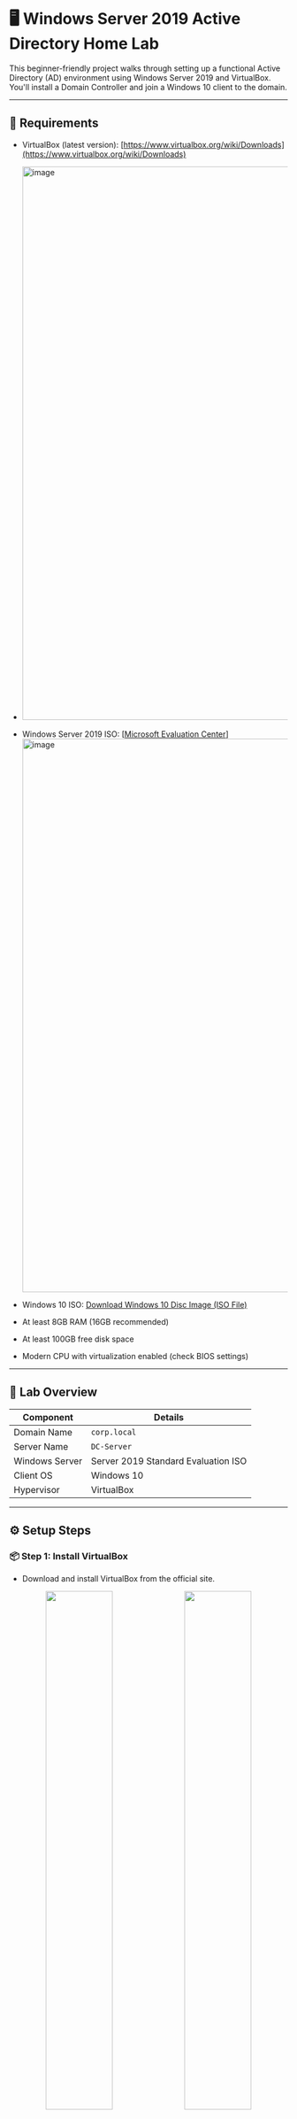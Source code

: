  # 🖥️ Windows Server 2019 Active Directory Home Lab

This beginner-friendly project walks through setting up a functional Active Directory (AD) environment using Windows Server 2019 and VirtualBox. You'll install a Domain Controller and join a Windows 10 client to the domain.

---

## 📌 Requirements

- VirtualBox (latest version): [https://www.virtualbox.org/wiki/Downloads](https://www.virtualbox.org/wiki/Downloads)
- <img width="1000" height="1000" alt="image" src="https://github.com/user-attachments/assets/41fdc04d-5b79-4027-aa32-0eea65513757" />

- Windows Server 2019 ISO: [[Microsoft Evaluation Center](https://www.microsoft.com/en-us/evalcenter/evaluate-windows-server-2019)]
  <img width="1000" height="1000" alt="image" src="https://github.com/user-attachments/assets/a428b1e8-d0f4-497c-8ae0-f5b988f63957" />

- Windows 10 ISO: [Download Windows 10 Disc Image (ISO File)](https://www.microsoft.com/en-us/software-download/windows10ISO)
- At least 8GB RAM (16GB recommended)
- At least 100GB free disk space
- Modern CPU with virtualization enabled (check BIOS settings)

---

## 🧪 Lab Overview

| Component         | Details                                |
|------------------|----------------------------------------|
| Domain Name       | `corp.local`                          |
| Server Name       | `DC-Server`                           |
| Windows Server    | Server 2019 Standard Evaluation ISO   |
| Client OS         | Windows 10                            |
| Hypervisor        | VirtualBox                            |

---

## ⚙️ Setup Steps

### 📦 Step 1: Install VirtualBox

- Download and install VirtualBox from the official site.
<p align="center">
  <img src="https://github.com/user-attachments/assets/82cd20d3-0acd-45d7-83cb-8ef246c49375" width="49%" />
  <img src="https://github.com/user-attachments/assets/5b60d865-5793-4b14-9386-7ece0914611d" width="49%" />

- Once you see this screen you have suceesfully intalled Virtualbox.
</p>
<img width="1000" height="850" alt="image" src="https://github.com/user-attachments/assets/c0db9dbc-c8b4-4c87-b8e0-d77899124890" />



### 💽 Step 2: Create a VM for Windows Server 2019

- Open VirtualBox and create a new VM
  <img width="1920" height="1080" alt="image" src="https://github.com/user-attachments/assets/9ebf6381-62e8-420c-8134-715c5460b1fb" />

- Assign 4GB RAM (or more)
  <img width="1200" height="1080" alt="image" src="https://github.com/user-attachments/assets/7d73b656-08cf-4add-acf0-f79ec7c7c327" />

- Choose “Create a virtual hard disk now” (min. 60GB)
- Attach the Server 2019 ISO as a virtual optical disk

---

### 🪟 Step 3: Install Windows Server 2019

- Boot into the ISO
- Select language and install version (Standard Edition with Desktop Experience)
- Set administrator password during installation
- Login to the system after reboot

---

### 🛡️ Step 4: Install Active Directory Domain Services

After installation, your **Server Manager** dashboard will show a new "AD DS" role added in the left pane. This confirms that Active Directory Domain Services is installed.

<img width="1921" height="1080" alt="image" src="https://github.com/user-attachments/assets/fe721ce9-c376-4e21-a76c-bdec51732c63" />

1. Open **Server Manager**
2. Click **Add Roles and Features**
3. Select `Active Directory Domain Services (AD DS)`
<p align="center">
  <img src="https://github.com/user-attachments/assets/f8bd2dfb-38b1-4ddf-aa2f-20abaa392942" alt="Image 1" width="48%">
  <img src="https://github.com/user-attachments/assets/f7d15826-2255-4c79-929a-378fe44d1823" alt="Image 2" width="48%">
</p>

4. Follow the wizard, then click **Promote this server to a domain controller**
   <img width="1000" height="900" alt="image" src="https://github.com/user-attachments/assets/38411c2e-013f-4cb9-8246-bdc972111b1a" />

6. Create a new forest and domain (e.g., `corp.local`)
7. In the **Deployment Configuration** window, choose “Add a new forest” and enter your root domain name (e.g., `corp.local`).
8. On the **Domain Controller Options** screen, select Forest functional level and Domain functional level (keep default: Windows Server 2016), and set a **DSRM password**.
9. Prerequisites will be checked. If all pass, click **Install** to begin domain controller promotion.
10. Server will reboot automatically once setup is complete.




🗂️ Step 5: Create Organizational Units (OUs)
📸 Screenshot Example: Display the OU structure in **Active Directory Users and Computers** showing your new OUs (e.g., `Users`, `Computers`, `IT`, `HR`, `Sales`).

Save as: `screenshots/ou-structure.png`

Creating OUs helps you organize users and computers logically. This allows for better Group Policy application and delegated administration.

You can create the OUs manually using **Active Directory Users and Computers**

#### 🧩 Example OU Structure:
```
corp.local
├── Users
│   ├── IT
│   ├── HR
│   ├── Sales
├── Computers
│   ├── IT-Computers
│   ├── HR-Computers
│   ├── Sales-Computers
```


### 🌐 Step 6: Configure Static IP  

Steps:
1. Open **Control Panel** and go to:
   `Network and Internet > Network and Sharing Center > Change adapter settings`
  <table>
  <tr>
    <td>
      <img src="https://github.com/user-attachments/assets/dfdaa11e-da95-4d3a-95c4-7a73cb78e123" width="600"/>
    </td>
    <td>
      <img src="https://github.com/user-attachments/assets/283fbe75-a89b-410b-a208-2fb94ca0bf9f" width="600"/>
    </td>
  </tr>
</table>
<img width="1902" height="1062" alt="image" src="https://github.com/user-attachments/assets/63877d3b-c296-40cc-b5e6-2bdf86ca8c54" />


3. Right-click your **Ethernet** adapter and choose **Properties**
4. Double-click on `Internet Protocol Version 4 (TCP/IPv4)`
5. Select **Use the following IP address** and enter:
   - IP address: `192.168.1.2`
   - Subnet mask: `255.255.255.0`
   - Default gateway: `192.168.1.1`
   - Preferred DNS server: `127.0.0.1`
6. Click **OK** to apply changes
<img width="1920" height="1080" alt="image" src="https://github.com/user-attachments/assets/48e9f81a-a2dc-416c-8e9b-10fe651b9e73" />


This ensures your Windows Server has a static IP address, which is required for reliable DNS and domain controller functionality.



### 🧑‍💼 Step 7: Add Users with PowerShell  

Steps:

1.On the Windows Server VM, open Notepad.

2.then save the Notepad file as users.csv

📌 Note: Your user list may be different from mine; it just needs to follow the same format as the one shown below.

3.Customize the users.csv file with names, usernames, departments, and OUs.




   <img width="1110" height="1100" alt="image" src="https://github.com/user-attachments/assets/3649c329-33a6-4938-8c31-5405d9844f54" />

4. Open PowerShell as an Administrator on your domain controller: your server vm
5. Copy and paste the scripts below into PowerShell and press Enter.

📌 Note:
Before running these scripts, 
make sure:

You have saved your users.csv file to the Desktop of the Server VM.

You are running PowerShell as Administrator.
# Import users from CSV file
📌 Note:
run this script first 
```powershell
$users = Import-Csv "C:\Users\Administrator\Desktop\users.csv"
```
<img width="1920" height="1080" alt="image" src="https://github.com/user-attachments/assets/e07ea84b-6167-40cb-a9f5-a03889369a2b" />



   # Loop through each user entry
📌 Note:
after running the script above you may now run this script
```powershell
foreach ($user in $users) {
    $OUPath = "OU=$($user.OU),DC=corp,DC=local"

    New-ADUser `
        -Name "$($user.FirstName) $($user.LastName)" `
        -GivenName $user.FirstName `
        -Surname $user.LastName `
        -SamAccountName $user.Username `
        -UserPrincipalName "$($user.Username)@corp.local" `
        -Path $OUPath `
        -AccountPassword (ConvertTo-SecureString "Password123!" -AsPlainText -Force) `
        -Enabled $true
}
```


   <img width="1823" height="1069" alt="image" src="https://github.com/user-attachments/assets/876f4104-563d-471a-b834-58866e309e40" />
   

7. Verify users are created under the correct OUs




## 🧩 Step 8: Configure Static IP and Join Client to Domain



### 🔧 Part A: Set Static IP for Windows 10 Client

1. On the Windows 10 client, go to **Control Panel** > **Network and Sharing Center**  
2. Click **Change adapter settings** on the left pane  
3. Right-click your active Ethernet connection and select **Properties**  
4. Select **Internet Protocol Version 4 (TCP/IPv4)** and click **Properties**  
5. Choose **Use the following IP address** and set:

   - **IP address:** `192.168.1.10` *(or any IP in the same subnet as your server)*
   - **Subnet mask:** `255.255.255.0`
   - **Default gateway:** `192.168.1.1` *(optional, needed if using internet)*
   
6. Set **Preferred DNS server** to your **Domain Controller’s IP** (e.g., `192.168.1.2`)  
7. Click **OK**, then **Close**

> 🛠️ *This step is critical so the client can resolve and locate the Domain Controller.*
- `screenshots/static-ip-settings.png`
- `screenshots/client-system-properties.png`

---

### 🤝 Part B: Join Windows 10 to the Domain

1. Go to **System Properties**  
   - Right-click **This PC** > **Properties**
   - Click **Advanced system settings**
   - Under the **Computer Name** tab, click **Change**

2. In the **Domain** field, enter your domain name (e.g., `corp.local`)  
3. Click **OK**  
4. When prompted, enter **Domain Admin credentials** (e.g., `corp\Administrator`)  
5. If successful, you will see: **"Welcome to the domain"**  
6. Click **OK** and restart the Windows 10 client  
7. On the login screen, click **Other User** and sign in as:  
   `corp\studentuser1`
   *(Replace with the domain username you created earlier)*

   <img width="1000" height="1000" alt="image" src="https://github.com/user-attachments/assets/7fdffa6f-9721-421a-a739-604b8cf45fbb" />


✅ If login is successful, your Windows 10 client is now part of the domain and can be managed through Group Policy and Active Directory tools.
### 📸 Screenshots:
- `screenshots/domain-join-success.png`


📌 Note:
If you forget the password for the domain user account, you can reset it directly from the Windows Server VM using Active Directory Users and Computers:

Open Server Manager

Go to Tools → Active Directory Users and Computers

Navigate to the appropriate OU and locate the user account

Right-click the user and select Reset Password

Enter a new password, confirm it, and uncheck User must change password at next logon if needed

This will allow you to log back into the Windows 10 client using the updated credentials.

## 🏁 Completion

Once complete, this lab will help you showcase:
- VirtualBox VM setup and OS install
- Active Directory configuration
- User and OU management via GUI + PowerShell
- Domain join and client integration

---

> Created by Abdul Giwa | For portfolio and job-readiness demonstration


---



